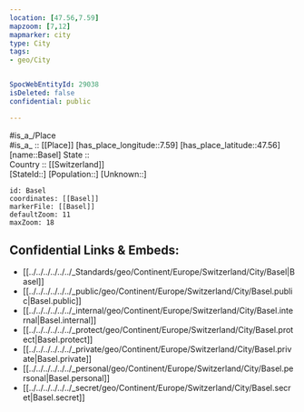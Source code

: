 ```yaml
---
location: [47.56,7.59] 
mapzoom: [7,12] 
mapmarker: city 
type: City
tags:
- geo/City


SpocWebEntityId: 29038
isDeleted: false
confidential: public

---
```


#is_a_/Place  
#is_a_ :: [[Place]] 
[has_place_longitude::7.59] 
[has_place_latitude::47.56] 
[name::Basel] 
State ::  
Country :: [[Switzerland]]  
[StateId::] 
[Population::] 
[Unknown::] 


```leaflet
id: Basel
coordinates: [[Basel]] 
markerFile: [[Basel]] 
defaultZoom: 11 
maxZoom: 18
```


## Confidential Links & Embeds: 
- [[../../../../../../_Standards/geo/Continent/Europe/Switzerland/City/Basel|Basel]] 
- [[../../../../../../_public/geo/Continent/Europe/Switzerland/City/Basel.public|Basel.public]] 
- [[../../../../../../_internal/geo/Continent/Europe/Switzerland/City/Basel.internal|Basel.internal]] 
- [[../../../../../../_protect/geo/Continent/Europe/Switzerland/City/Basel.protect|Basel.protect]] 
- [[../../../../../../_private/geo/Continent/Europe/Switzerland/City/Basel.private|Basel.private]] 
- [[../../../../../../_personal/geo/Continent/Europe/Switzerland/City/Basel.personal|Basel.personal]] 
- [[../../../../../../_secret/geo/Continent/Europe/Switzerland/City/Basel.secret|Basel.secret]] 

